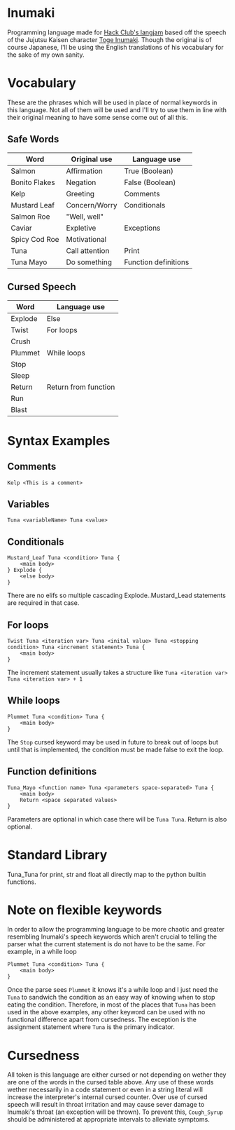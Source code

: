 # Inumaki

Programming language made for [Hack Club's langjam](https://langjam.hackclub.com) based off the speech of the Jujutsu Kaisen character [Toge Inumaki](https://jujutsu-kaisen.fandom.com/wiki/Toge_Inumaki). Though the original is of course Japanese, I'll be using the English translations of his vocabulary for the sake of my own sanity.

# Vocabulary
These are the phrases which will be used in place of normal keywords in this language. Not all of them will be used and I'll try to use them in line with their original meaning to have some sense come out of all this.

## Safe Words 
| Word | Original use | Language use |
| --- | ---| --- |
| Salmon | Affirmation | True (Boolean) | 
| Bonito Flakes | Negation | False (Boolean) |
| Kelp | Greeting | Comments |
| Mustard Leaf | Concern/Worry | Conditionals |
| Salmon Roe | "Well, well" | |
| Caviar | Expletive | Exceptions |
| Spicy Cod Roe | Motivational | |
| Tuna | Call attention | Print |
| Tuna Mayo | Do something | Function definitions |

## Cursed Speech
| Word | Language use|
| --- | --- |
| Explode | Else |
| Twist | For loops |
| Crush | |
| Plummet | While loops |
| Stop | |
| Sleep | |
| Return | Return from function |
| Run | |
| Blast | |

# Syntax Examples

## Comments
```
Kelp <This is a comment>
```

## Variables
```
Tuna <variableName> Tuna <value>
```

## Conditionals
```
Mustard_Leaf Tuna <condition> Tuna {
    <main body>
} Explode {
    <else body>
}
```
There are no elifs so multiple cascading Explode..Mustard_Lead statements are required in that case.

## For loops
```
Twist Tuna <iteration var> Tuna <inital value> Tuna <stopping condition> Tuna <increment statement> Tuna {
    <main body>
}
```
The increment statement usually takes a structure like `Tuna <iteration var> Tuna <iteration var> + 1`

## While loops
```
Plummet Tuna <condition> Tuna {
    <main body>
}
```
The `Stop` cursed keyword may be used in future to break out of loops but until that is implemented, the condition must be made false to exit the loop.

## Function definitions
```
Tuna_Mayo <function name> Tuna <parameters space-separated> Tuna {
    <main body>
    Return <space separated values>
}
```
Parameters are optional in which case there will be `Tuna Tuna`. Return is also optional.

# Standard Library
Tuna_Tuna for print, str and float all directly map to the python builtin functions.

# Note on flexible keywords
In order to allow the programming language to be more chaotic and greater resembling Inumaki's speech keywords which aren't crucial to telling the parser what the current statement is do not have to be the same. For example, in a while loop

```
Plummet Tuna <condition> Tuna {
    <main body>
}
```

Once the parse sees `Plummet` it knows it's a while loop and I just need the `Tuna` to sandwich the condition as an easy way of knowing when to stop eating the condition. Therefore, in most of the places that `Tuna` has been used in the above examples, any other keyword can be used with no functional difference apart from cursedness. The exception is the assignment statement where `Tuna` is the primary indicator.

# Cursedness
All token is this language are either cursed or not depending on wether they are one of the words in the cursed table above. Any use of these words wether necessarily in a code statement or even in a string literal will increase the interpreter's internal cursed counter. Over use of cursed speech will result in throat irritation and may cause sever damage to Inumaki's throat (an exception will be thrown). To prevent this, `Cough_Syrup` should be administered at appropriate intervals to alleviate symptoms.